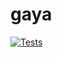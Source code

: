 # gaya

[![Tests](https://github.com/goryeo-systems/gaya/actions/workflows/test.yml/badge.svg)](https://github.com/goryeo-systems/gaya/actions/workflows/test.yml)
